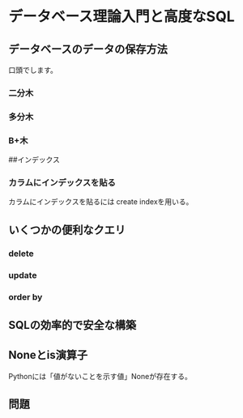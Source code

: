 # データベース理論入門と高度なSQL

## データベースのデータの保存方法
口頭でします。

### 二分木

### 多分木

### B+木

##インデックス

### カラムにインデックスを貼る
カラムにインデックスを貼るには
create indexを用いる。


## いくつかの便利なクエリ

### delete

### update

### order by



## SQLの効率的で安全な構築

## Noneとis演算子
Pythonには「値がないことを示す値」Noneが存在する。


## 問題
